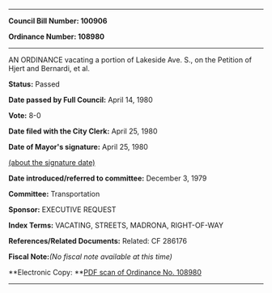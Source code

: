 

********

**Council Bill Number: 100906**
   
**Ordinance Number: 108980**
********

 AN ORDINANCE vacating a portion of Lakeside Ave. S., on the Petition of Hjert and Bernardi, et al.

**Status:** Passed
   
**Date passed by Full Council:** April 14, 1980
   
**Vote:** 8-0
   
**Date filed with the City Clerk:** April 25, 1980
   
**Date of Mayor's signature:** April 25, 1980
   
[(about the signature date)](/~public/approvaldate.htm)
   
   
   
**Date introduced/referred to committee:** December 3, 1979
   
**Committee:** Transportation
   
**Sponsor:** EXECUTIVE REQUEST
   
   
**Index Terms:** VACATING, STREETS, MADRONA, RIGHT-OF-WAY

**References/Related Documents:** Related: CF 286176

**Fiscal Note:**_(No fiscal note available at this time)_

**Electronic Copy: **[PDF scan of Ordinance No. 108980](/~archives/Ordinances/Ord_108980.pdf)

********

